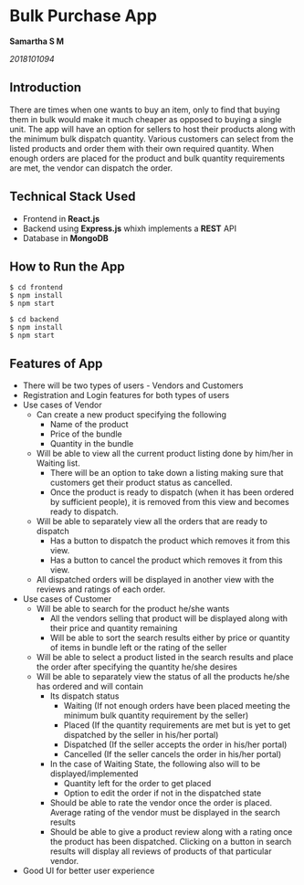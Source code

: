 # Bulk Purchase App

**Samartha S M**

*2018101094*

## Introduction

There are times when one wants to buy an item, only to find that buying them in bulk would make it much cheaper as opposed to buying a single unit. The app will have an option for sellers to host their products along with the minimum bulk dispatch quantity. Various customers can select from the listed products and order them with their own required quantity. When enough orders are placed for the product and bulk quantity requirements are met, the vendor can dispatch the order.

## Technical Stack Used

* Frontend in **React.js**
* Backend using **Express.js** whixh implements a **REST** API
* Database in **MongoDB**

## How to Run the App

```
$ cd frontend
$ npm install
$ npm start
```

```
$ cd backend
$ npm install
$ npm start
```

## Features of App

* There will be two types of users - Vendors and Customers
* Registration and Login features for both types of users
* Use cases of Vendor
  * Can create a new product specifying the following
    * Name of the product
    * Price of the bundle
    * Quantity in the bundle
  * Will be able to view all the current product listing done by him/her in Waiting list.
    * There will be an option to take down a listing making sure that customers get their product status as cancelled.
    * Once the product is ready to dispatch (when it has been ordered by sufficient people), it is removed from this view and becomes ready to dispatch.
  * Will be able to separately view all the orders that are ready to dispatch
    * Has a button to dispatch the product which removes it from this view.
    * Has a button to cancel the product which removes it from this view.
  * All dispatched orders will be displayed in another view with the reviews and ratings of each order.
* Use cases of Customer
  * Will be able to search for the product he/she wants
    * All the vendors selling that product will be displayed along with their price and quantity remaining
    * Will be able to sort the search results either by price or quantity of items in bundle left or the rating of the seller
  * Will be able to select a product listed in the search results and place the order after specifying the quantity he/she desires
  * Will be able to separately view the status of all the products he/she has ordered and will contain
    * Its dispatch status
      * Waiting (If not enough orders have been placed meeting the minimum bulk quantity requirement by the seller)
      * Placed (If the quantity requirements are met but is yet to get dispatched by the seller in his/her portal)
      * Dispatched (If the seller accepts the order in his/her portal)
      * Cancelled (If the seller cancels the order in his/her portal)
    * In the case of Waiting State, the following also will to be displayed/implemented
      * Quantity left for the order to get placed
      * Option to edit the order if not in the dispatched state
    * Should be able to rate the vendor once the order is placed. Average rating of the vendor must be displayed in the search results
    * Should be able to give a product review along with a rating once the product has been dispatched. Clicking on a button in search results will display all reviews of products of that particular vendor.
* Good UI for better user experience

